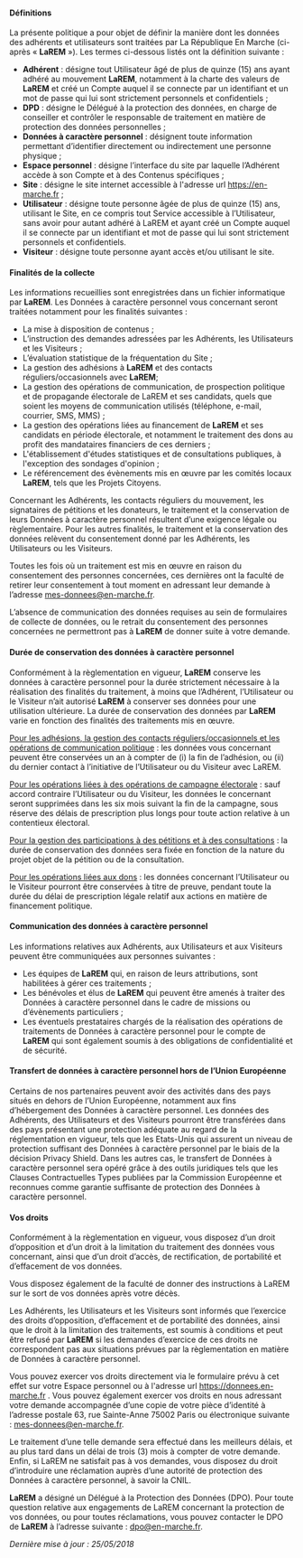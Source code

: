 #### Définitions

La présente politique a pour objet de définir la manière dont les données des adhérents et utilisateurs sont traitées par La République En Marche (ci-après « **LaREM** »). Les termes ci-dessous listés ont la définition suivante :
* **Adhérent** : désigne tout Utilisateur âgé de plus de quinze (15) ans ayant adhéré au mouvement **LaREM**, notamment à la charte des valeurs de **LaREM** et créé un Compte auquel il se connecte par un identifiant et un mot de passe qui lui sont strictement personnels et confidentiels ;
* **DPD** : désigne le Délégué à la protection des données, en charge de conseiller et contrôler le responsable de traitement en matière de protection des données personnelles ;
* **Données à caractère personnel** : désignent toute information permettant d’identifier directement ou indirectement une personne physique ;
* **Espace personnel** : désigne l’interface du site par laquelle l’Adhérent accède à son Compte et à des Contenus spécifiques ;
* **Site** : désigne le site internet accessible à l'adresse url <a href="https://en-marche.fr">https://en-marche.fr</a> ;
* **Utilisateur** : désigne toute personne âgée de plus de quinze (15) ans, utilisant le Site, en ce compris tout Service accessible à l’Utilisateur, sans avoir pour autant adhéré à LaREM et ayant créé un Compte auquel il se connecte par un identifiant et mot de passe qui lui sont strictement personnels et confidentiels.
* **Visiteur**  : désigne toute personne ayant accès et/ou utilisant le site.


#### Finalités de la collecte

Les informations recueillies sont enregistrées dans un fichier informatique par **LaREM**. Les Données à caractère personnel vous concernant seront traitées notamment pour les finalités suivantes :
* La mise à disposition de contenus ;
* L’instruction des demandes adressées par les Adhérents, les Utilisateurs et les Visiteurs ;
* L’évaluation statistique de la fréquentation du Site ;
* La gestion des adhésions à **LaREM** et des contacts réguliers/occasionnels avec  **LaREM**;
* La gestion des opérations de communication, de prospection politique et de propagande électorale de LaREM et ses candidats, quels que soient les moyens de communication utilisés (téléphone, e-mail, courrier, SMS, MMS) ;
* La gestion des opérations liées au financement de **LaREM** et ses candidats en période électorale, et notamment le traitement des dons au profit des mandataires financiers de ces derniers ;
* L'établissement d'études statistiques et de consultations publiques, à l'exception des sondages d'opinion ;
* Le référencement des évènements mis en œuvre par les comités locaux **LaREM**, tels que les Projets Citoyens.

Concernant les Adhérents, les contacts réguliers du mouvement, les signataires de pétitions et les donateurs, le traitement et la conservation de leurs Données à caractère personnel résultent d’une exigence légale ou règlementaire. Pour les autres finalités, le traitement et la conservation des données relèvent du consentement donné par les Adhérents, les Utilisateurs ou les Visiteurs.

Toutes les fois où un traitement est mis en œuvre en raison du consentement des personnes concernées, ces dernières ont la faculté de retirer leur consentement à tout moment en adressant leur demande à l’adresse <a href="mailto:mes-donnees@en-marche.fr" target="_blank">mes-donnees@en-marche.fr</a>.

L’absence de communication des données requises au sein de formulaires de collecte de données, ou le retrait du consentement des personnes concernées ne permettront pas à **LaREM** de donner suite à votre demande.


#### Durée de conservation des données à caractère personnel

Conformément à la règlementation en vigueur, **LaREM**  conserve les données à caractère personnel pour la durée strictement nécessaire à la réalisation des finalités du traitement, à moins que l’Adhérent, l’Utilisateur ou le Visiteur n’ait autorisé **LaREM**  à conserver ses données pour une utilisation ultérieure. La durée de conservation des données par **LaREM**  varie en fonction des finalités des traitements mis en œuvre.

<u>Pour les adhésions, la gestion des contacts réguliers/occasionnels et les opérations de communication politique</u> : les données vous concernant peuvent être conservées un an à compter de (i) la fin de l’adhésion, ou (ii) du dernier contact à l’initiative de l’Utilisateur ou du Visiteur avec LaREM.

<u>Pour les opérations liées à des opérations de campagne électorale</u> : sauf accord contraire l’Utilisateur ou du Visiteur, les données le concernant seront supprimées dans les six mois suivant la fin de la campagne, sous réserve des délais de prescription plus longs pour toute action relative à un contentieux électoral.

<u>Pour la gestion des participations à des pétitions et à des consultations</u> : la durée de conservation des données sera fixée en fonction de la nature du projet objet de la pétition ou de la consultation.

<u>Pour les opérations liées aux dons</u> : les données concernant l’Utilisateur ou le Visiteur pourront être conservées à titre de preuve, pendant toute la durée du délai de prescription légale relatif aux actions en matière de financement politique.


#### Communication des données à caractère personnel

Les informations relatives aux Adhérents, aux Utilisateurs et aux Visiteurs   peuvent être communiquées aux personnes suivantes :
* Les équipes de **LaREM** qui, en raison de leurs attributions, sont habilitées à gérer ces traitements ;
* Les bénévoles et élus de **LaREM** qui peuvent être amenés à traiter des Données à caractère personnel dans le cadre de missions ou d’évènements particuliers ;
* Les éventuels prestataires chargés de la réalisation des opérations de traitements de Données à caractère personnel pour le compte de **LaREM**  qui sont également soumis à des obligations de confidentialité et de sécurité.


#### Transfert de données à caractère personnel hors de l’Union Européenne

Certains de nos partenaires peuvent avoir des activités dans des pays situés en dehors de l’Union Européenne, notamment aux fins d’hébergement des Données à caractère personnel. Les données des Adhérents, des Utilisateurs et des Visiteurs pourront être transférées dans des pays présentant une protection adéquate au regard de la réglementation en vigueur, tels que les Etats-Unis qui assurent un niveau de protection suffisant des Données à caractère personnel par le biais de la décision Privacy Shield. Dans les autres cas, le transfert de Données à caractère personnel sera opéré grâce à des outils juridiques tels que les Clauses Contractuelles Types publiées par la Commission Européenne et reconnues comme garantie suffisante de protection des Données à caractère personnel.

#### Vos droits

Conformément à la règlementation en vigueur, vous disposez d’un droit d’opposition et d’un droit à la limitation du traitement des données vous concernant, ainsi que d’un droit d’accès, de rectification, de portabilité et d’effacement de vos données.

Vous disposez également de la faculté de donner des instructions à LaREM  sur le sort de vos données après votre décès.

Les Adhérents, les Utilisateurs et les Visiteurs sont informés que l’exercice des droits d’opposition, d’effacement et de portabilité des données, ainsi que le droit à la limitation des traitements, est soumis à conditions et peut être refusé par **LaREM** si les demandes d’exercice de ces droits ne correspondent pas aux situations prévues par la règlementation en matière de Données à caractère personnel.

Vous pouvez exercer vos droits directement via le formulaire prévu à cet effet sur votre Espace personnel ou à l'adresse url <a href="https://donnees.en-marche.fr">https://donnees.en-marche.fr</a> . Vous pouvez également exercer vos droits en nous adressant votre demande accompagnée d’une copie de votre pièce d’identité à l’adresse postale 63, rue Sainte-Anne 75002 Paris ou électronique suivante :  <a href="mailto:mes-donnees@en-marche.fr" target="_blank">mes-donnees@en-marche.fr</a>.

Le traitement d’une telle demande sera effectué dans les meilleurs délais, et au plus tard dans un délai de trois (3) mois à compter de votre demande.
Enfin, si LaREM ne satisfait pas à vos demandes, vous disposez du droit d’introduire une réclamation auprès d’une autorité de protection des Données à caractère personnel, à savoir la CNIL.

**LaREM**  a désigné un Délégué à la Protection des Données (DPO). Pour toute question relative aux engagements de LaREM  concernant la protection de vos données, ou pour toutes réclamations, vous pouvez contacter le DPO de **LaREM**  à l’adresse suivante : <a href="mailto:dpo@en-marche.fr" target="_blank">dpo@en-marche.fr</a>.

*Dernière mise à jour : 25/05/2018*
